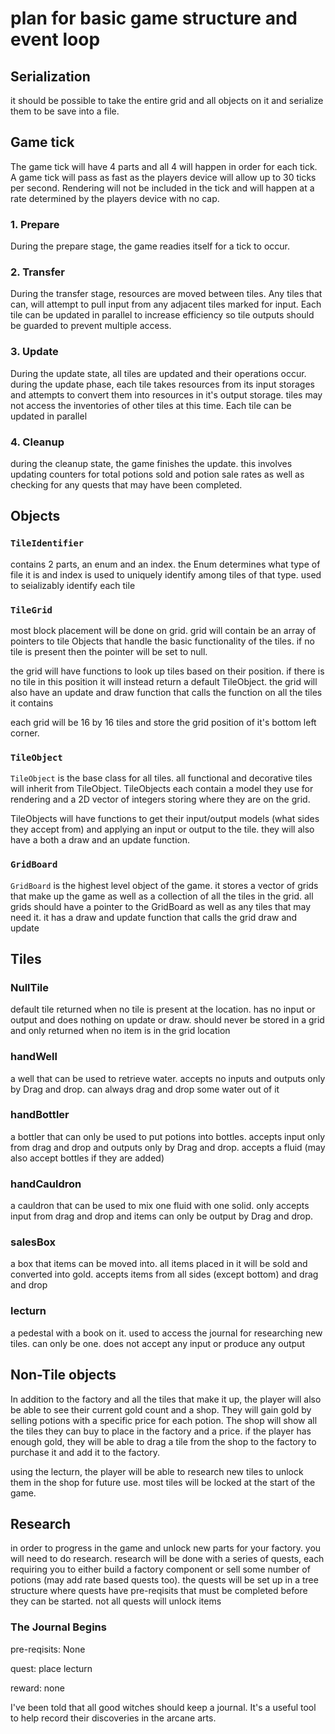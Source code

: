 # plan for basic game structure and event loop

## Serialization

it should be possible to take the entire grid and all objects on it and serialize them to be save into a file.

## Game tick

The game tick will have 4 parts and all 4 will happen in order for each tick. A game tick will pass as fast as the players device will allow up to 30 ticks per second. Rendering will not be included in the tick and will happen at a rate determined by the players device with no cap.

### 1. Prepare

During the prepare stage, the game readies itself for a tick to occur. 

### 2. Transfer

During the transfer stage, resources are moved between tiles. Any tiles that can, will attempt to pull input from any adjacent tiles marked for input. Each tile can be updated in parallel to increase efficiency so tile outputs should be guarded to prevent multiple access.

### 3. Update

During the update state, all tiles are updated and their operations occur. during the update phase, each tile takes resources from its input storages and attempts to convert them into resources in it's output storage. tiles may not access the inventories of other tiles at this time. Each tile can be updated in parallel

### 4. Cleanup

during the cleanup state, the game finishes the update. this involves updating counters for total potions sold and potion sale rates as well as checking for any quests that may have been completed. 

## Objects

### `TileIdentifier`

contains 2 parts, an enum and an index. the Enum determines what type of file it is and index is used to uniquely identify among tiles of that type. used to seializably identify each tile

### `TileGrid`

most block placement will be done on grid. grid will contain be an array of pointers to tile Objects that handle the basic functionality of the tiles. if no tile is present then the pointer will be set to null.

the grid will have functions to look up tiles based on their position. if there is no tile in this position it will instead return a default TileObject. the grid will also have an update and draw function that calls the function on all the tiles it contains

each grid will be 16 by 16 tiles and store the grid position of it's bottom left corner.

### `TileObject`

`TileObject` is the base class for all tiles. all functional and decorative tiles will inherit from TileObject. TileObjects each contain a model they use for rendering and a 2D vector of integers storing where they are on the grid. 

TileObjects will have functions to get their input/output models (what sides they accept from) and applying an input or output to the tile. they will also have a both a draw and an update function. 

### `GridBoard`

`GridBoard` is the highest level object of the game. it stores a vector of grids that make up the game as well as a collection of all the tiles in the grid. all grids should have a pointer to the GridBoard as well as any tiles that may need it. it has a draw and update function that calls the grid draw and update

## Tiles

### NullTile

default tile returned when no tile is present at the location. has no input or output and does nothing on update or draw. should never be stored in a grid and only returned when no item is in the grid location

### handWell

a well that can be used to retrieve water. accepts no inputs and outputs only by Drag and drop. can always drag and drop some water out of it

### handBottler

a bottler that can only be used to put potions into bottles. accepts input only from drag and drop and outputs only by Drag and drop. accepts a fluid (may also accept bottles if they are added)

### handCauldron 

a cauldron that can be used to mix one fluid with one solid. only accepts input from drag and drop and items can only be output by Drag and drop.

### salesBox

a box that items can be moved into. all items placed in it will be sold and converted into gold. accepts items from all sides (except bottom) and drag and drop

### lecturn

a pedestal with a book on it. used to access the journal for researching new tiles. can only be one. does not accept any input or produce any output

## Non-Tile objects

In addition to the factory and all the tiles that make it up, the player will also be able to see their current gold count and a shop. They will gain gold by selling potions with a specific price for each potion. The shop will show all the tiles they can buy to place in the factory and a price. if the player has enough gold, they will be able to drag a tile from the shop to the factory to purchase it and add it to the factory.

using the lecturn, the player will be able to research new tiles to unlock them in the shop for future use. most tiles will be locked at the start of the game. 

## Research

in order to progress in the game and unlock new parts for your factory. you will need to do research.  research will be done with a series of quests, each requiring you to either build a factory component or sell some number of potions (may add rate based quests too). the quests will be set up in a tree structure where quests have pre-reqisits that must be completed before they can be started. not all quests will unlock items

### The Journal Begins

pre-reqisits: None

quest: place lecturn

reward: none

I've been told that all good witches should keep a journal. It's a useful tool to help record their discoveries in the arcane arts. 